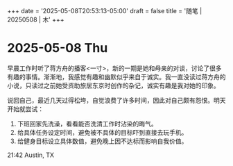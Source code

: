 +++
date = '2025-05-08T20:53:13-05:00'
draft = false
title = '随笔 | 20250508 | 木'
+++

# 2025-05-08 Thu  

早晨工作时听了蒋方舟的播客<一寸>，新的一期是她和母亲的对谈，讨论了很多有趣的事情。渐渐地，我感觉有趣和幽默似乎来自于诚实。我一直没读过蒋方舟的小说，只读过之前她受资助旅居东京时创作的杂记，诚实有趣是我对她的印象。  

说回自己，最近几天过得松垮，自觉浪费了许多时间，因此对自己颇有怨恨。明天开始就尝试：
1. 下班回家先洗澡，看看能否洗清工作时沾染的晦气。
2. 给具体任务设定时间，避免被不具体的目标吓到直接去玩手机。
3. 给健身目标设立具体数值，避免晚上因不达标而影响自我价值。  

21:42 Austin, TX